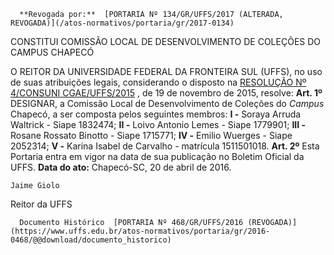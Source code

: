       **Revogada por:**  [PORTARIA Nº 134/GR/UFFS/2017 (ALTERADA, REVOGADA)](/atos-normativos/portaria/gr/2017-0134) 

   CONSTITUI COMISSÃO LOCAL DE DESENVOLVIMENTO DE COLEÇÕES DO CAMPUS CHAPECÓ  

 O REITOR DA UNIVERSIDADE FEDERAL DA FRONTEIRA SUL (UFFS), no uso de suas atribuições legais, considerando o disposto na [RESOLUÇÃO Nº 4/CONSUNI CGAE/UFFS/2015](https://www.uffs.edu.br/atos-normativos/resolucao/consunicgae/2015-0004)  , de 19 de novembro de 2015, resolve:   **Art. 1º** DESIGNAR, a Comissão Local de Desenvolvimento de Coleções do *Campus* Chapecó, a ser composta pelos seguintes membros: **I -** Soraya Arruda Waltrick - Siape 1832474; **II -** Loivo Antonio Lemes - Siape 1779901; **III -** Rosane Rossato Binotto - Siape 1715771; **IV -** Emilio Wuerges - Siape 2052314; **V -** Karina Isabel de Carvalho - matrícula 1511501018.   **Art. 2º** Esta Portaria entra em vigor na data de sua publicação no Boletim Oficial da UFFS.      **Data do ato:** Chapecó-SC, 20 de abril de 2016.   
 

    Jaime Giolo   
 Reitor da UFFS 

      Documento Histórico  [PORTARIA Nº 468/GR/UFFS/2016 (REVOGADA)](https://www.uffs.edu.br/atos-normativos/portaria/gr/2016-0468/@@download/documento_historico)     
      